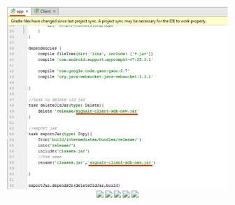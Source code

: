 <p align="center">
  <img src="https://raw.githubusercontent.com/AlexandrKorzch/SignalR-jar-library-/master/images/0.jpg" width="700"/>
  <img src="https://drive.google.com/file/d/0B_t-twD0WICJekVPRlZtVHdyNkU/view?usp=sharing" width="350"/>
  <img src="https://drive.google.com/file/d/0B_t-twD0WICJaFQxZmFjMWxYcTQ/view?usp=sharing" width="350"/>
  <img src="https://drive.google.com/file/d/0B_t-twD0WICJODU1X3l1LVRSYkE/view?usp=sharing" width="350"/>
  <img src="https://drive.google.com/file/d/0B_t-twD0WICJN3ZKUFZldE1iS1E/view?usp=sharing" width="350"/>
  <img src="https://drive.google.com/file/d/0B_t-twD0WICJbVdxbWN1Mno2TWc/view?usp=sharing" width="350"/>
</p>
 

